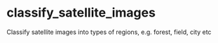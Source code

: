 # classify_satellite_images
Classify satellite images into types of regions, e.g. forest, field, city etc
